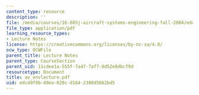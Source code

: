 ```yaml
---
content_type: resource
description: ''
file: /media/courses/16-885j-aircraft-systems-engineering-fall-2004/edc49f0b49ea020cd1642380d5662bd5_av_envlecture.pdf
file_type: application/pdf
learning_resource_types:
- Lecture Notes
license: https://creativecommons.org/licenses/by-nc-sa/4.0/
ocw_type: OCWFile
parent_title: Lecture Notes
parent_type: CourseSection
parent_uid: 11cdee1a-555f-7a47-7af7-8d52e8dbcf9d
resourcetype: Document
title: av_envlecture.pdf
uid: edc49f0b-49ea-020c-d164-2380d5662bd5
---
```

